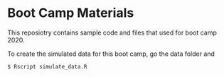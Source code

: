 # Boot Camp Materials

This reposiotry contains sample code and files that used for boot camp 2020.

To create the simulated data for this boot camp, go the data folder and
```
$ Rscript simulate_data.R
```